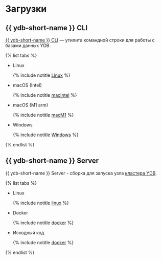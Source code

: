 # Загрузки

## {{ ydb-short-name }} CLI

[{{ ydb-short-name }} CLI](../reference/ydb-cli/index.md) — утилита командной строки для работы с базами данных YDB.

{% list tabs %}

- Linux

  {% include notitle [Linux](_includes/ydb-cli/linux.md) %}

- macOS (Intel)

  {% include notitle [macIntel](_includes/ydb-cli/darwin_amd64.md) %}

- macOS (M1 arm)

  {% include notitle [macM1](_includes/ydb-cli/darwin_arm64.md) %}

- Windows

  {% include notitle [Windows](_includes/ydb-cli/windows.md) %}

{% endlist %}

## {{ ydb-short-name }} Server

{{ ydb-short-name }} Server - сборка для запуска узла [кластера YDB](../concepts/databases.md#cluster).

{% list tabs %}

- Linux

  {% include notitle [linux](_includes/server/linux.md) %}

- Docker

  {% include notitle [docker](_includes/server/docker.md) %}

- Исходный код

  {% include notitle [docker](_includes/server/source_code.md) %}

{% endlist %}
